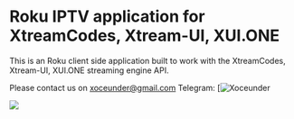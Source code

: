 # Roku IPTV application for XtreamCodes, Xtream-UI, XUI.ONE
This is an Roku client side application built to work with the XtreamCodes, Xtream-UI, XUI.ONE streaming engine API.

Please contact us on xoceunder@gmail.com
Telegram: [![Xoceunder](https://t.me/xoceunder) 

[![](https://github.com/user-attachments/assets/fab2f259-89a8-4847-b8b0-7e0bcf0fe274)](https://youtu.be/VTKxGpveckk)
